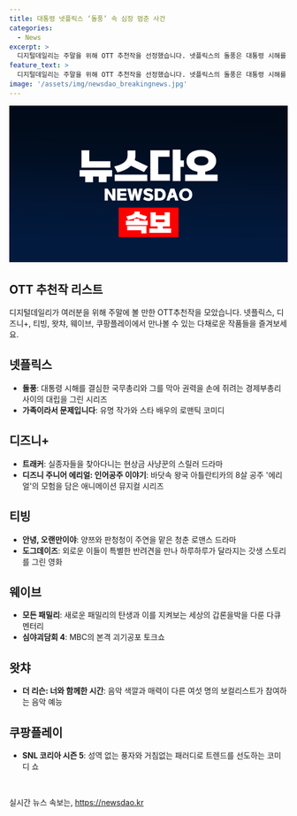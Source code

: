 ```yaml
---
title: 대통령 넷플릭스 ‘돌풍’ 속 심장 멈춘 사건
categories:
  - News
excerpt: >
  디지털데일리는 주말을 위해 OTT 추천작을 선정했습니다. 넷플릭스의 돌풍은 대통령 시해를 막기 위한 대립과 권력 다툼을 그리며 정치적 스릴을 전합니다. 가족이라서 문제입니다는 유명 작가와 상사의 로맨틱 코미디를, 디즈니+의 트래커는 실종자를 찾는 스릴러를 선보입니다. 또한, 티빙의 안녕, 오랜만이야는 성장 로맨스 드라마를, 웨이브의 모든 패밀리는 새로운 가족 이야기를 다루고 있습니다. 이 외에도 도그데이즈, 심야괴담회 4, 더 리슨: 너와 함께한 시간, SNL 코리아 시즌 5 등 다양한 프로그램이 풍성하게 준비되어 있습니다.
feature_text: >
  디지털데일리는 주말을 위해 OTT 추천작을 선정했습니다. 넷플릭스의 돌풍은 대통령 시해를 막기 위한 대립과 권력 다툼을 그리며 정치적 스릴을 전합니다. 가족이라서 문제입니다는 유명 작가와 상사의 로맨틱 코미디를, 디즈니+의 트래커는 실종자를 찾는 스릴러를 선보입니다. 또한, 티빙의 안녕, 오랜만이야는 성장 로맨스 드라마를, 웨이브의 모든 패밀리는 새로운 가족 이야기를 다루고 있습니다. 이 외에도 도그데이즈, 심야괴담회 4, 더 리슨: 너와 함께한 시간, SNL 코리아 시즌 5 등 다양한 프로그램이 풍성하게 준비되어 있습니다.
image: '/assets/img/newsdao_breakingnews.jpg'
---
```


<p><img src="/assets/img/newsdao_breakingnews.jpg" alt="pcversion 속보" /></p>

<h2 data-ke-size="size26">OTT 추천작 리스트</h2>

<p data-ke-size="size16">디지털데일리가 여러분을 위해 주말에 볼 만한 OTT추천작을 모았습니다. 넷플릭스, 디즈니+, 티빙, 왓챠, 웨이브, 쿠팡플레이에서 만나볼 수 있는 다채로운 작품들을 즐겨보세요.</p>

<h2 data-ke-size="size24">넷플릭스</h2>

<ul>
  <li><b>돌풍</b>: 대통령 시해를 결심한 국무총리와 그를 막아 권력을 손에 쥐려는 경제부총리 사이의 대립을 그린 시리즈</li>
  <li><b>가족이라서 문제입니다</b>: 유명 작가와 스타 배우의 로맨틱 코미디</li>
</ul>

<h2 data-ke-size="size24">디즈니+</h2>

<ul>
  <li><b>트래커</b>: 실종자들을 찾아다니는 현상금 사냥꾼의 스릴러 드라마</li>
  <li><b>디즈니 주니어 에리얼: 인어공주 이야기</b>: 바닷속 왕국 아틀란티카의 8살 공주 '에리얼'의 모험을 담은 애니메이션 뮤지컬 시리즈</li>
</ul>

<h2 data-ke-size="size24">티빙</h2>

<ul>
  <li><b>안녕, 오랜만이야</b>: 양쯔와 판청청이 주연을 맡은 청춘 로맨스 드라마</li>
  <li><b>도그데이즈</b>: 외로운 이들이 특별한 반려견을 만나 하루하루가 달라지는 갓생 스토리를 그린 영화</li>
</ul>

<h2 data-ke-size="size24">웨이브</h2>

<ul>
  <li><b>모든 패밀리</b>: 새로운 패밀리의 탄생과 이를 지켜보는 세상의 갑론을박을 다룬 다큐멘터리</li>
  <li><b>심야괴담회 4</b>: MBC의 본격 괴기공포 토크쇼</li>
</ul>

<h2 data-ke-size="size24">왓챠</h2>

<ul>
  <li><b>더 리슨: 너와 함께한 시간</b>: 음악 색깔과 매력이 다른 여섯 명의 보컬리스트가 참여하는 음악 예능</li>
</ul>

<h2 data-ke-size="size24">쿠팡플레이</h2>

<ul>
  <li><b>SNL 코리아 시즌 5</b>: 성역 없는 풍자와 거침없는 패러디로 트렌드를 선도하는 코미디 쇼</li>
</ul>

<p data-ke-size="size16">&nbsp;</p>
실시간 뉴스 속보는, <a href="https://newsdao.kr" rel="dofollow">https://newsdao.kr</a>


